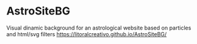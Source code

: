 # AstroSiteBG

Visual dinamic background for an astrological website based on particles and html/svg filters
https://litoralcreativo.github.io/AstroSiteBG/
